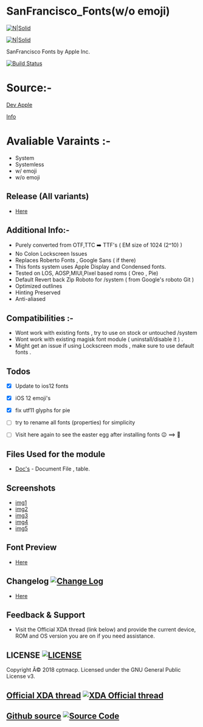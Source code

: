 # SanFrancisco_Fonts(w/o emoji)

[![N|Solid](https://i.imgur.com/Zy1ruwe.png)](https://developer.apple.com/fonts/)

[![N|Solid](https://img.xda-cdn.com/3CfRzT75ECZeIBXHGEPJ7cIQjso=/https%3A%2F%2Fdeveloper.apple.com%2Ffonts%2Fimages%2Ffont-hero_2x.png)](https://developer.apple.com/fonts/)


SanFrancisco Fonts by Apple Inc.

[![Build Status](https://img.shields.io/badge/Magisk-18%2B-green.svg)](https://devloper.apple.com/fonts)


# Source:-
[Dev Apple](https://developer.apple.com/fonts/)

[Info](http://protosketch.io/san-francisco-display-vs-text-compact-vs-normal-a-brief-review/)


# Avaliable Varaints :-
- System
- Systemless
- w/ emoji
- w/o emoji


## Release (All variants)
* [Here](https://github.com/Magisk-Modules-Repo/SanFrancisco_Fonts/releases)


## Additional Info:-
- Purely converted from OTF,TTC ➡️ TTF's ( EM size of 1024 (2^10) )
- No Colon Lockscreen Issues
- Replaces Roberto Fonts , Google Sans ( if there)
- This fonts system uses Apple Display and Condensed fonts.
- Tested on LOS, AOSP,MIUI,Pixel based roms ( Oreo , Pie)
- Default Revert back Zip Roboto for /system ( from Google's roboto Git )
- Optimized outlines
- Hinting Preserved
- Anti-aliased 


## Compatibilities :-
- Wont work with existing fonts , try to use on stock or untouched /system
- Wont work with existing magisk font module ( uninstall/disable it ) .
- Might get an issue if using Lockscreen mods , make sure to use default fonts .


## Todos
 - [x] Update to ios12 fonts 
 - [x] iOS 12 emoji's
 - [x] fix utf11 glyphs for pie 
 - [ ] try to rename all fonts (properties) for simplicity 
 - [ ] Visit here again to see the easter egg after installing fonts 😉 ==>  


## Files Used for the module
* [Doc's](https://docs.google.com/document/d/1i6nyG_bBUs0ioulBXsxZZsgilf33qBxDPjroxsTLeMo/edit) - Document File , table.


## Screenshots 
- [img1](https://i.imgur.com/saiLhd5.jpg)
- [img2](https://i.imgur.com/jrfdPLz.png)
- [img3](https://i.imgur.com/P72VotQ.png)
- [img4](https://i.imgur.com/ZQuEqnp.png)
- [img5](https://i.imgur.com/rjSxp6z.png)


## Font Preview
* [Here](https://ggwpez.net/SF/index.html)


## Changelog [![Change Log](https://img.shields.io/badge/Change&nbsp;Log-c902bc.svg?style=flat-square)](https://github.com/Magisk-Modules-Repo/iOSFonts/blob/master/Changelog.txt)
* [Here](https://raw.githubusercontent.com/Magisk-Modules-Repo/SanFrancisco_Fonts/master/Changelog)


## Feedback & Support
- Visit the Official XDA thread (link below) and provide the current device, ROM and OS version you are on if you need assistance.


## LICENSE [![LICENSE](https://img.shields.io/badge/LICENSE-MIT-0067b2.svg?style=flat-square)](https://github.com/Magisk-Modules-Repo/iOSFonts/blob/master/LICENSE)
Copyright Â© 2018 cptmacp. Licensed under the GNU General Public License v3.


## [Official XDA thread](https://forum.xda-developers.com/apps/magisk/module-apple-font-sf-pro-t3794785) [![XDA Official thread](https://img.shields.io/badge/XDA&nbsp;Forum-ff8300.svg?style=flat-square)](https://forum.xda-developers.com/apps/magisk/module-apple-font-sf-pro-t3794785)


## [Github source](https://github.com/cptmacp/SanFrancisco_Fonts) [![Source Code](https://img.shields.io/badge/Source&nbsp;Code-098900.svg?style=flat-square)](https://github.com/cptmacp/SanFrancisco_Fonts)
